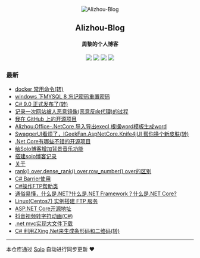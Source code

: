 <p align="center"><img alt="Alizhou-Blog" src="https://qiniucdnpublic.zhouli.info/bitbug_favicon.ico"></p><h2 align="center">
Alizhou-Blog
</h2>

<h4 align="center">周黎的个人博客</h4>
<p align="center"><a title="Alizhou-Blog" target="_blank" href="https://github.com/lizhounet/solo-blog"><img src="https://img.shields.io/github/last-commit/lizhounet/solo-blog.svg?style=flat-square&color=FF9900"></a>
<a title="GitHub repo size in bytes" target="_blank" href="https://github.com/lizhounet/solo-blog"><img src="https://img.shields.io/github/repo-size/lizhounet/solo-blog.svg?style=flat-square"></a>
<a title="Solo Version" target="_blank" href="https://github.com/88250/solo/releases"><img src="https://img.shields.io/badge/solo-4.3.1-f1e05a.svg?style=flat-square&color=blueviolet"></a>
<a title="Hits" target="_blank" href="https://github.com/88250/hits"><img src="https://hits.b3log.org/lizhounet/solo-blog.svg"></a></p>

### 最新

* [docker 常用命令(转)](https://47.240.170.145/articles/2021/01/07/1609999858071.html)
* [windows 下MYSQL 8 忘记密码重置密码](https://47.240.170.145/articles/2020/11/17/1605591769796.html)
* [C# 9.0 正式发布了(转)](https://47.240.170.145/articles/2020/11/12/1605146340521.html)
* [记录一次网站被人恶意镜像(恶意反向代理)的过程](https://47.240.170.145/articles/2020/10/27/1603774438726.html)
* [我在 GitHub 上的开源项目](https://47.240.170.145/my-github-repos)
* [Alizhou.Office-.NetCore 导入导出execl,根据word模板生成word](https://47.240.170.145/articles/2020/08/19/1597850920589.html)
* [SwaggerUI看烦了，IGeekFan.AspNetCore.Knife4jUI 帮你换个新皮肤(转)](https://47.240.170.145/articles/2020/08/11/1597111856215.html)
* [.Net Core有哪些不错的开源项目](https://47.240.170.145/articles/2020/08/05/1596621223515.html)
* [给Solo博客增加背景音乐功能](https://47.240.170.145/articles/2020/04/14/1586860158105.html)
* [搭建solo博客记录](https://47.240.170.145/articles/2020/04/01/1585736895879.html)
* [关于](https://47.240.170.145/about)
* [rank() over,dense_rank() over,row_number() over的区别](https://47.240.170.145/articles/2020/04/01/1585728335477.html)
* [C# Barrier使用](https://47.240.170.145/articles/2020/04/01/1585728259471.html)
* [C#操作FTP帮助类](https://47.240.170.145/articles/2020/04/01/1585728135406.html)
* [通俗易懂，什么是.NET?什么是.NET Framework？什么是.NET Core?](https://47.240.170.145/articles/2020/04/01/1585728084139.html)
* [Linux(Centos7) 实例搭建 FTP 服务](https://47.240.170.145/articles/2020/04/01/1585726037716.html)
* [ASP.NET Core开源地址](https://47.240.170.145/articles/2020/04/01/1585725897382.html)
* [抖音视频转字符动画(C#)](https://47.240.170.145/articles/2020/04/01/1585725805262.html)
* [.net mvc实现大文件下载](https://47.240.170.145/articles/2020/04/01/1585725488322.html)
* [C# 利用ZXing.Net来生成条形码和二维码(转)](https://47.240.170.145/articles/2020/04/01/1585725351073.html)



---

本仓库通过 [Solo](https://github.com/88250/solo) 自动进行同步更新 ❤️ 
